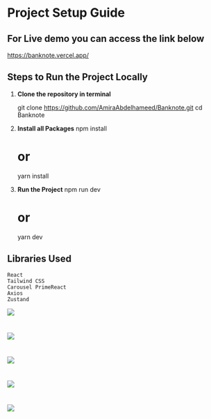 # Project Setup Guide

## For Live demo you can access the link below 

  https://banknote.vercel.app/

## Steps to Run the Project Locally

1. **Clone the repository in terminal**
  
   git clone https://github.com/AmiraAbdelhameed/Banknote.git
   cd Banknote

2. **Install all Packages**
    npm install
    # or
    yarn install

3. **Run the Project**
    npm run dev 
    # or 
    yarn dev

## Libraries Used
    React
    Tailwind CSS
    Carousel PrimeReact
    Axios
    Zustand 

![](./images/Readme/herosection.png)
#
![](./images/Readme/featuresandtimer.png)
#
![](./images/Readme/products.png)
#
![](./images/Readme/supplies.png)
#
![](./images/Readme/footer.png)